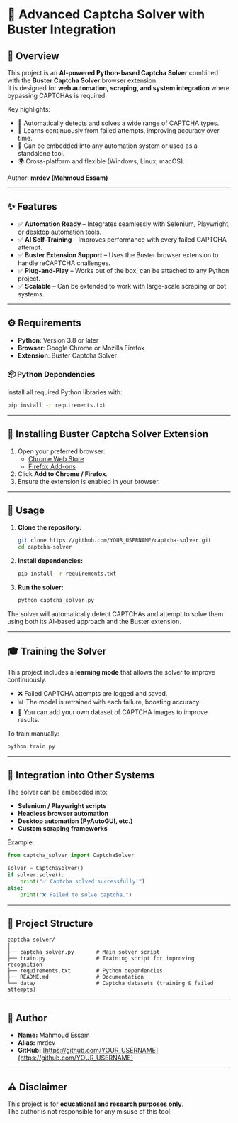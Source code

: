 # 🧠 Advanced Captcha Solver with Buster Integration

## 📌 Overview
This project is an **AI-powered Python-based Captcha Solver** combined with the **Buster Captcha Solver** browser extension.  
It is designed for **web automation, scraping, and system integration** where bypassing CAPTCHAs is required.

Key highlights:
- 🚀 Automatically detects and solves a wide range of CAPTCHA types.
- 🧩 Learns continuously from failed attempts, improving accuracy over time.
- 🔌 Can be embedded into any automation system or used as a standalone tool.
- 🌍 Cross-platform and flexible (Windows, Linux, macOS).

Author: **mrdev (Mahmoud Essam)**

---

## ✨ Features
- ✅ **Automation Ready** – Integrates seamlessly with Selenium, Playwright, or desktop automation tools.
- ✅ **AI Self-Training** – Improves performance with every failed CAPTCHA attempt.
- ✅ **Buster Extension Support** – Uses the Buster browser extension to handle reCAPTCHA challenges.
- ✅ **Plug-and-Play** – Works out of the box, can be attached to any Python project.
- ✅ **Scalable** – Can be extended to work with large-scale scraping or bot systems.

---

## ⚙️ Requirements
- **Python**: Version 3.8 or later  
- **Browser**: Google Chrome or Mozilla Firefox  
- **Extension**: Buster Captcha Solver  

### 📦 Python Dependencies
Install all required Python libraries with:
```bash
pip install -r requirements.txt
```

---

## 🔧 Installing Buster Captcha Solver Extension
1. Open your preferred browser:
   - [Chrome Web Store](https://chrome.google.com/webstore/detail/buster-captcha-solver-for/mpbjkejclgfgadiemmefgebjfooflfhl)  
   - [Firefox Add-ons](https://addons.mozilla.org/en-US/firefox/addon/buster-captcha-solver/)
2. Click **Add to Chrome / Firefox**.
3. Ensure the extension is enabled in your browser.

---

## 🚀 Usage
1. **Clone the repository:**
   ```bash
   git clone https://github.com/YOUR_USERNAME/captcha-solver.git
   cd captcha-solver
   ```

2. **Install dependencies:**
   ```bash
   pip install -r requirements.txt
   ```

3. **Run the solver:**
   ```bash
   python captcha_solver.py
   ```

The solver will automatically detect CAPTCHAs and attempt to solve them using both its AI-based approach and the Buster extension.

---

## 🎓 Training the Solver
This project includes a **learning mode** that allows the solver to improve continuously.

- ❌ Failed CAPTCHA attempts are logged and saved.  
- 📊 The model is retrained with each failure, boosting accuracy.  
- 📂 You can add your own dataset of CAPTCHA images to improve results.

To train manually:
```bash
python train.py
```

---

## 🔌 Integration into Other Systems
The solver can be embedded into:
- **Selenium / Playwright scripts**
- **Headless browser automation**
- **Desktop automation (PyAutoGUI, etc.)**
- **Custom scraping frameworks**

Example:
```python
from captcha_solver import CaptchaSolver

solver = CaptchaSolver()
if solver.solve():
    print("✅ Captcha solved successfully!")
else:
    print("❌ Failed to solve captcha.")
```

---

## 📁 Project Structure
```
captcha-solver/
│
├── captcha_solver.py       # Main solver script
├── train.py                # Training script for improving recognition
├── requirements.txt        # Python dependencies
├── README.md               # Documentation
└── data/                   # Captcha datasets (training & failed attempts)
```

---

## 👤 Author
- **Name:** Mahmoud Essam  
- **Alias:** mrdev  
- **GitHub:** [https://github.com/YOUR_USERNAME](https://github.com/YOUR_USERNAME)  

---

## ⚠️ Disclaimer
This project is for **educational and research purposes only**.  
The author is not responsible for any misuse of this tool.  
